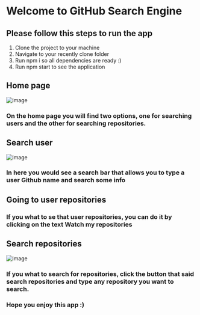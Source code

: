 # Welcome to GitHub Search Engine
## Please follow this steps to run the app

1) Clone the project to your machine
2) Navigate to your recently clone folder
3) Run npm i so all dependencies are ready :)
4) Run npm start to see the application

## Home page

![image](https://user-images.githubusercontent.com/39498972/214428780-ac108748-f20a-46b8-9ad6-43f735e0dc19.png)

### On the home page you will find two options, one for searching users and the other for searching repositories.

## Search user
![image](https://user-images.githubusercontent.com/39498972/214429783-63ac9370-6bc7-422e-a88c-4cb61b74c449.png)
### In here you would see a search bar that allows you to type a user Github name and search some info

## Going to user repositories
### If you what to se that user repositories, you can do it by clicking on the text Watch my repositories

## Search repositories
![image](https://user-images.githubusercontent.com/39498972/214430422-a2d01c2f-50af-4643-ba8c-ee2a181e6751.png)
### If you what to search for repositories, click the button that said search repositories and type any repository you want to search.

### Hope you enjoy this app :)

